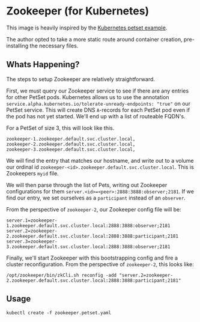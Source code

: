 # Zookeeper (for Kubernetes)

This image is heavily inspired by the [Kubernetes petset example](https://github.com/kubernetes/kubernetes/blob/master/test/e2e/testing-manifests/petset/zookeeper/petset.yaml).

The author opted to take a more static route around container creation, pre-installing the necessary files.

## Whats Happening?

The steps to setup Zookeeper are relatively straightforward.

First, we must query our Zookeeper service to see if there are any
entries for other PetSet pods. Kubernetes allows us to use the annotation
`service.alpha.kubernetes.io/tolerate-unready-endpoints: "true"` on our PetSet
service. This will create DNS `A`-records for each PetSet pod even if the pod
has not yet started. We'll end up with a list of routeable FQDN's.

For a PetSet of size 3, this will look like this.
```
zookeeper-1.zookeeper.default.svc.cluster.local,
zookeeper-2.zookeeper.default.svc.cluster.local,
zookeeper-3.zookeeper.default.svc.cluster.local,
```

We will find the entry that matches our hostname, and write out to a volume our
ordinal id `zookeeper-<id>.zookeeper.default.svc.cluster.local`. This is Zookeepers
`myid` file.

We will then parse through the list of Pets, writing out Zookeeper configurations
for them `server.<id>=<peer>:2888:3888:observer;2181`. If we find our entry, we
set ourselves as a `participant` instead of an `observer`.

From the perspective of `zookeeper-2`, our Zookeeper config file will be:

```
server.1=zookeeper-1.zookeeper.default.svc.cluster.local:2888:3888:observer;2181
server.2=zookeeper-2.zookeeper.default.svc.cluster.local:2888:3888:participant;2181
server.3=zookeeper-3.zookeeper.default.svc.cluster.local:2888:3888:observer;2181
```

Finally, we'll start Zookeeper with this bootstrapping config and fire a cluster
reconfiguration. From the perspective of `zookeeper-2`, this looks like:

``` apacheconf
/opt/zookeeper/bin/zkCli.sh reconfig -add "server.2=zookeeper-2.zookeeper.default.svc.cluster.local:2888:3888:participant;2181"
```

## Usage

`kubectl create -f zookeeper.petset.yaml`